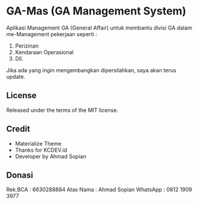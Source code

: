 # GA-Mas (GA Management System)
Aplikasi Management GA (General Affair) untuk membantu divisi GA dalam me-Management pekerjaan seperti :
1. Perizinan
2. Kendaraan Operasional
3. Dll.

Jika ada yang ingin mengembangkan dipersilahkan, saya akan terus update.

## License
Released under the terms of the MIT license.

## Credit
- Materialize Theme
- Thanks for KCDEV.id
- Developer by Ahmad Sopian

## Donasi
Rek.BCA   : 6630288884
Atas Nama : Ahmad Sopian
WhatsApp : 0812 1909 3977
